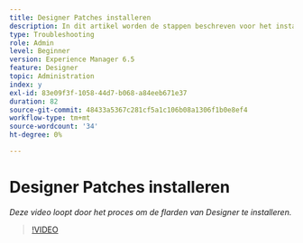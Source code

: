 ```yaml
---
title: Designer Patches installeren
description: In dit artikel worden de stappen beschreven voor het installeren van AEM Forms Designer-patches
type: Troubleshooting
role: Admin
level: Beginner
version: Experience Manager 6.5
feature: Designer
topic: Administration
index: y
exl-id: 83e09f3f-1058-44d7-b068-a84eeb671e37
duration: 82
source-git-commit: 48433a5367c281cf5a1c106b08a1306f1b0e8ef4
workflow-type: tm+mt
source-wordcount: '34'
ht-degree: 0%

---
```


# Designer Patches installeren

*Deze video loopt door het proces om de flarden van Designer te installeren.*

>[!VIDEO](https://video.tv.adobe.com/v/335504?quality=12&learn=on)
